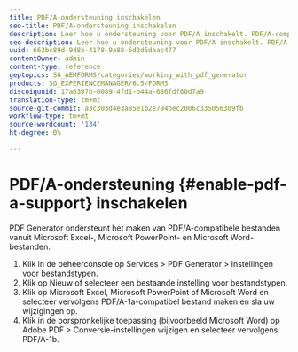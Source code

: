 ```yaml
---
title: PDF/A-ondersteuning inschakelen
seo-title: PDF/A-ondersteuning inschakelen
description: Leer hoe u ondersteuning voor PDF/A inschakelt. PDF/A-compatibele bestanden kunnen worden gemaakt van Microsoft Excel-, Microsoft PowerPoint- en Microsoft Word-bestanden.
seo-description: Leer hoe u ondersteuning voor PDF/A inschakelt. PDF/A-compatibele bestanden kunnen worden gemaakt van Microsoft Excel-, Microsoft PowerPoint- en Microsoft Word-bestanden.
uuid: 663bc89d-9d8b-4178-9a88-6d2d5daac477
contentOwner: admin
content-type: reference
geptopics: SG_AEMFORMS/categories/working_with_pdf_generator
products: SG_EXPERIENCEMANAGER/6.5/FORMS
discoiquuid: 17a6397b-0089-4fd1-b44a-686fdf60d7a9
translation-type: tm+mt
source-git-commit: a3c303d4e3a85e1b2e794bec2006c335056309fb
workflow-type: tm+mt
source-wordcount: '134'
ht-degree: 0%

---
```



# PDF/A-ondersteuning {#enable-pdf-a-support} inschakelen

PDF Generator ondersteunt het maken van PDF/A-compatibele bestanden vanuit Microsoft Excel-, Microsoft PowerPoint- en Microsoft Word-bestanden.

1. Klik in de beheerconsole op Services > PDF Generator > Instellingen voor bestandstypen.
1. Klik op Nieuw of selecteer een bestaande instelling voor bestandstypen.
1. Klik op Microsoft Excel, Microsoft PowerPoint of Microsoft Word en selecteer vervolgens PDF/A-1a-compatibel bestand maken en sla uw wijzigingen op.
1. Klik in de oorspronkelijke toepassing (bijvoorbeeld Microsoft Word) op Adobe PDF > Conversie-instellingen wijzigen en selecteer vervolgens PDF/A-1b.

